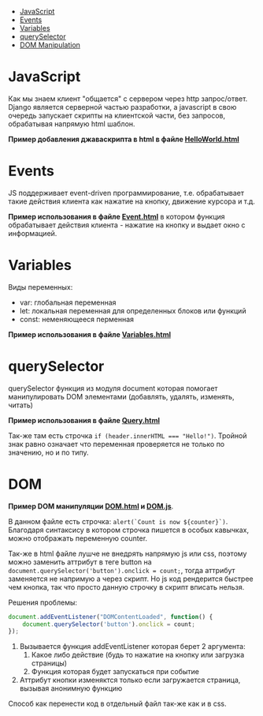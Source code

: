  - [JavaScript](#JavaScript)
 - [Events](#Events)
 - [Variables](#Variables)
 - [querySelector](#querySelector)
 - [DOM Manipulation](#DOM)


# JavaScript

Как мы знаем клиент "общается" с сервером через http запрос/ответ. Django является
серверной частью разработки, а javascript в свою очередь запускает скрипты на клиентской
части, без запросов, обрабатывая напрямую html шаблон.

**Пример добавления джаваскрипта в html в файле [HelloWorld.html](HelloWorld.html)**


# Events

JS поддерживает event-driven программирование, т.е. обрабатывает такие действия клиента
как нажатие на кнопку, движение курсора и т.д.

**Пример использования в файле [Event.html](Event.html)** в котором функция обрабатывает 
действия клиента - нажатие на кнопку и выдает окно с информацией.


# Variables

Виды переменных:
- var: глобальная переменная
- let: локальная переменная для определенных блоков или функций
- const: неменяющееся перменная 

**Пример использования в файле [Variables.html](Variables.html)**


# querySelector

querySelector функция из модуля document которая помогает манипулировать 
DOM элементами (добавлять, удалять, изменять, читать)

**Пример использования в файле [Query.html](Query.html)**

Так-же там есть строчка ``if (header.innerHTML === "Hello!")``. Тройной знак равно 
означает что переменная проверяется не только по значению, но и по типу.


# DOM 

**Пример DOM манипуляции [DOM.html](DOM.html) и [DOM.js](DOM.js)**. 

В данном файле есть строчка:
``alert(`Count is now ${counter}`)``. Благодаря синтаксису в котором строчка пишется
в особых кавычках, можно отображать переменную counter.

Так-же в html файле лушче не внедрять напрямую js или css, поэтому можно заменить
аттрибут в теге button на ``document.querySelector('button').onclick = count;``,
тогда аттрибут заменяется не напримую а через скрипт. Но js код рендерится быстрее 
чем кнопка, так что просто данную строчку в скрипт вписать нельзя.

Решения проблемы:
```js
document.addEventListener("DOMContentLoaded", function() {
    document.querySelector('button').onclick = count;
});
```

1. Вызывается функция addEventListener которая берет 2 аргумента:
    1. Какое либо действие (будь то нажатие на кнопку или загрузка страницы)
    2. Функция которая будет запускаться при событие
2. Аттрибут кнопки изменяктся только если загружается страница, вызывая анонимную функцию

Способ как перенести код в отдельный файл так-же как и в css.


